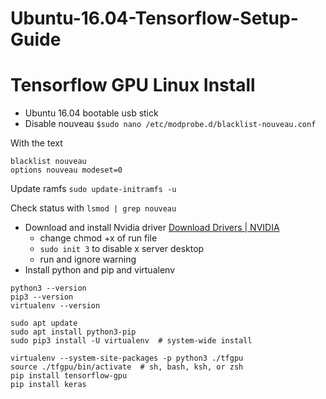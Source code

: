 # Ubuntu-16.04-Tensorflow-Setup-Guide
# Tensorflow GPU Linux Install
- Ubuntu 16.04 bootable usb stick
- Disable nouveau
`$sudo nano /etc/modprobe.d/blacklist-nouveau.conf`

With the text
```
blacklist nouveau
options nouveau modeset=0
```

Update ramfs
`sudo update-initramfs -u`

Check status with
`lsmod | grep nouveau` 

- Download and install Nvidia driver [Download Drivers | NVIDIA](https://www.nvidia.com/drivers)
	- change chmod +x of run file
	- `sudo init 3` to disable x server desktop
	- run and ignore warning
- Install python and pip and virtualenv
```
python3 --version
pip3 --version
virtualenv --version
```

```
sudo apt update
sudo apt install python3-pip
sudo pip3 install -U virtualenv  # system-wide install
```

```
virtualenv --system-site-packages -p python3 ./tfgpu
source ./tfgpu/bin/activate  # sh, bash, ksh, or zsh
pip install tensorflow-gpu
pip install keras
```
